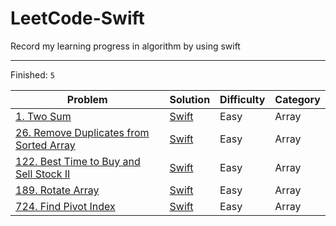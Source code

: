 # LeetCode-Swift

Record my learning progress in algorithm by using swift

***

Finished: `5 `

| Problem                                                      | Solution                                                     | Difficulty | Category |
| ------------------------------------------------------------ | ------------------------------------------------------------ | ---------- | -------- |
| [1. Two Sum](https://leetcode-cn.com/problems/two-sum/)      | [Swift](https://github.com/sSAidenSs/LeetCode-Swift/blob/master/Solutions/1.Two_Sum.swift) | Easy       | Array    |
| [26. Remove Duplicates from Sorted Array](https://leetcode-cn.com/problems/remove-duplicates-from-sorted-array/) | [Swift](https://github.com/sSAidenSs/LeetCode-Swift/blob/master/Solutions/26.Remove_Duplicates_from_Sorted_Array.swift) | Easy       | Array    |
| [122. Best Time to Buy and Sell Stock II](https://leetcode-cn.com/problems/best-time-to-buy-and-sell-stock-ii/) | [Swift](https://github.com/sSAidenSs/LeetCode-Swift/blob/master/Solutions/122.Best_Time_to_Buy_and_Sell_Stock_II.swift) | Easy       | Array    |
| [189. Rotate Array](https://leetcode-cn.com/problems/rotate-array/) | [Swift](https://github.com/sSAidenSs/LeetCode-Swift/blob/master/Solutions/189.Rotate_Array.swift) | Easy       | Array    |
| [724. Find Pivot Index](https://leetcode-cn.com/problems/find-pivot-index/) | [Swift](https://github.com/sSAidenSs/LeetCode-Swift/blob/master/Solutions/724.Find_Pivot_Index.swift) | Easy       | Array    |

